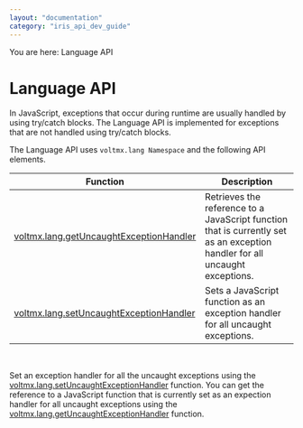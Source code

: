 ```yaml
---
layout: "documentation"
category: "iris_api_dev_guide"
---
```

                            

You are here: Language API

Language API
============

In JavaScript, exceptions that occur during runtime are usually handled by using try/catch blocks. The Language API is implemented for exceptions that are not handled using try/catch blocks.

The Language API uses `voltmx.lang Namespace` and the following API elements.

  
| Function | Description |
| --- | --- |
| [voltmx.lang.getUncaughtExceptionHandler](voltmx.lang_functions.html#getUncau) | Retrieves the reference to a JavaScript function that is currently set as an exception handler for all uncaught exceptions. |
| [voltmx.lang.setUncaughtExceptionHandler](voltmx.lang_functions.html#setUncau) | Sets a JavaScript function as an exception handler for all uncaught exceptions. |

 

Set an exception handler for all the uncaught exceptions using the [voltmx.lang.setUncaughtExceptionHandler](voltmx.lang_functions.html#setUncau) function. You can get the reference to a JavaScript function that is currently set as an expection handler for all uncaught exceptions using the [voltmx.lang.getUncaughtExceptionHandler](voltmx.lang_functions.html#getUncau) function.

